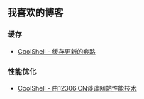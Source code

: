 ## 我喜欢的博客

### 缓存

- [CoolShell - 缓存更新的套路](https://coolshell.cn/articles/17416.html)

### 性能优化

- [CoolShell - 由12306.CN谈谈网站性能技术](https://coolshell.cn/articles/6470.html)
